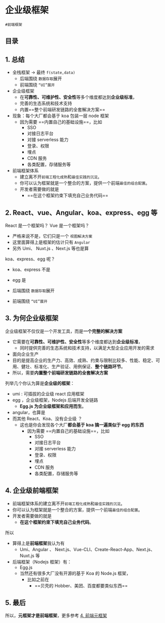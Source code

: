 
# 企业级框架

`#前端框架` 


## 目录
<!-- toc -->
 ## 1. 总结 

- 全栈框架 → 最终 `f(state,data)`
	- 后端围绕 `数据存取`展开
	- 前端围绕 `“UI”展开`
- 企业级框架
	- 在**可靠性、可维护性、安全性**等多个维度都达到**企业级标准**，
	- 完善的生态系统和技术支持
	- 内置==整个前端研发链路的全套解决方案==
- 现象：每个大厂都会基于 koa 包装一层 node 框架
	- 因为需要 ==内置自己的基础设施==，比如
		- SSO
		- 对接日志平台
		- 对接 serverless 能力
		- 登录、权限
		- 埋点
		- CDN 服务
		- 各类配置，存储服务等
- 前端框架体系
	- 建立离不开`前端工程化成熟`和`最佳实践的沉淀`。
	- 你可以认为框架就是一个整合的方案，提供一个前端`最佳的组合配置`。
	- 开发者需要做的就是
		- ==在这个框架约束下填充自己业务代码==

## 2. React、vue、Angular、koa、express、egg 等

React 是一个框架吗？ Vue 是一个框架吗？
- 严格来说不是，它们只是一个 `视图解决方案` 
- 这里面算得上是框架的估计只有 `Angular`
- 另外 Umi、 Nuxt.js 、Next.js 等也是算

koa、express、egg 呢？
- koa、express 不是
- egg 是

- 后端围绕 `数据存取`展开
- 前端围绕 `“UI”展开`

## 3. 为何企业级框架

企业级框架不仅仅是一个开发工具，而是**一个完整的解决方案**
- 它需要在**可靠性、可维护性、安全性**等多个维度都达到**企业级标准**，
	- 同时提供完善的生态系统和技术支持，以满足大型企业应用开发的需求
- 面向企业生产
- 目的是提高企业的生产力、高效、成熟、约束与限制比较多、性能、稳定、可用、健壮、标准化、生产验证、用例保证、**整个链路环节**。
- 所以，需要**内置整个前端研发链路的全套解决方案**

列举几个你认为算是**企业级的框架**：
- umi : 可插拔的企业级 react 应用框架
- egg ，企业级框架，Nodejs 后端开发全链路
	- **Egg.js 为企业级框架和应用而生**。
- angular，也算是
- 而其他 React、Koa、没有企业级 ？
	- 这也是你会发现各个大厂**都会基于 koa 搞一遍类似于 egg 的东西**
		- 因为需要 ==内置自己的基础设施==，比如
			- SSO
			- 对接日志平台
			- 对接 serverless 能力
			- 登录、权限
			- 埋点
			- CDN 服务
			- 各类配置，存储服务等

## 4. 企业级前端框架

- 前端框架体系的建立离不开`前端工程化成熟`和`最佳实践的沉淀`。
- 你可以认为框架就是一个整合的方案，提供一个前端`最佳的组合配置`。
- 开发者需要做的就是
	- **在这个框架约束下填充自己业务代码**。

所以
- 算得上是**前端框架**我认为有
	- Umi、Angular 、 Next.js、Vue-CLI、Create-React-App、Next.js、Nuxt.js 等
- 后端框架（Nodejs 框架）有：
	- Egg.js
	- 当然还有很多大厂没有开源的基于 Koa 的 Node.js 框架，
		- 比如之前在
			- ==贝壳的 Hobber、美团、百度都要类似东西==

## 5. 最后

所以，**元框架才是前端框架**，更多参考 [4. 前端元框架](/post/Iom0MuIb.html)